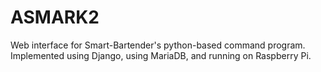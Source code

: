 # ASMARK2
Web interface for Smart-Bartender's python-based command program.
Implemented using Django, using MariaDB, and running on Raspberry Pi.
